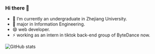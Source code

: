 ### Hi there 👋

- 🔭 I’m currently an undergraduate in Zhejiang University.
- 🌱 major in Information Engineering.
- 😄 web developer.
- ⚡ working as an intern in tiktok back-end group of ByteDance now.

![GitHub stats](https://github-readme-stats.vercel.app/api?username=JianingWang43&count_private=true&show_icons=true&theme=radical)
